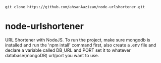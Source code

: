 ```console
git clone https://github.com/ahsanAazizan/node-urlshortener.git
```

# node-urlshortener
URL Shortener with NodeJS. To run the project, make sure mongodb is installed and run the 'npm intall' command first, also create a .env file and declare a variable called DB_URL and PORT set it to whatever database(mongoDB) url/port you want to use.
